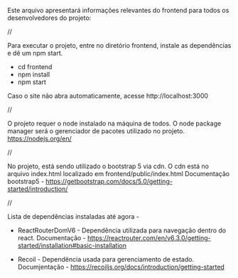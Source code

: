 Este arquivo apresentará informações relevantes do frontend para todos os desenvolvedores do projeto:

//

Para executar o projeto, entre no diretório frontend, instale as dependências e dê um npm start.

- cd frontend
- npm install
- npm start

Caso o site não abra automaticamente, acesse http://localhost:3000

//

O projeto requer o node instalado na máquina de todos. O node package manager será o gerenciador de pacotes utilizado no projeto.
https://nodejs.org/en/

//

No projeto, está sendo utilizado o bootstrap 5 via cdn. O cdn está no arquivo index.html localizado em frontend/public/index.html
Documentação bootstrap5 - https://getbootstrap.com/docs/5.0/getting-started/introduction/

//

Lista de dependências instaladas até agora -

* ReactRouterDomV6 - Dependência utilizada para navegação dentro do react.
  Documentação - https://reactrouter.com/en/v6.3.0/getting-started/installation#basic-installation

* Recoil - Dependëncia usada para gerenciamento de estado.
  Documjentação - https://recoiljs.org/docs/introduction/getting-started